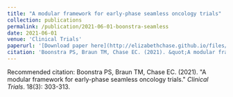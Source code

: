 ```yaml
---
title: "A modular framework for early-phase seamless oncology trials"
collection: publications
permalink: /publication/2021-06-01-boonstra-seamless
date: 2021-06-01
venue: 'Clinical Trials'
paperurl: '[Download paper here](http://elizabethchase.github.io/files/boonstra_seamless.pdf)'
citation: 'Boonstra PS, Braun TM, Chase EC. (2021). &quot;A modular framework for early-phase seamless oncology trials.&quot; <i>Clinical Trials</i>. 18(3): 303-313.'
---
```


Recommended citation: Boonstra PS, Braun TM, Chase EC. (2021). &quot;A modular framework for early-phase seamless oncology trials.&quot; <i>Clinical Trials</i>. 18(3): 303-313.
